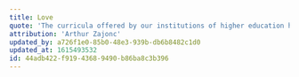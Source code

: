 ```yaml
---
title: Love
quote: 'The curricula offered by our institutions of higher education have largely neglected this central, if profoundly difficult task of learning to love, which is also the task of learning to live in true peace and harmony with others and with nature.'
attribution: 'Arthur Zajonc'
updated_by: a726f1e0-85b0-48e3-939b-db6b8482c1d0
updated_at: 1615493532
id: 44adb422-f919-4368-9490-b86ba8c3b396
---
```

